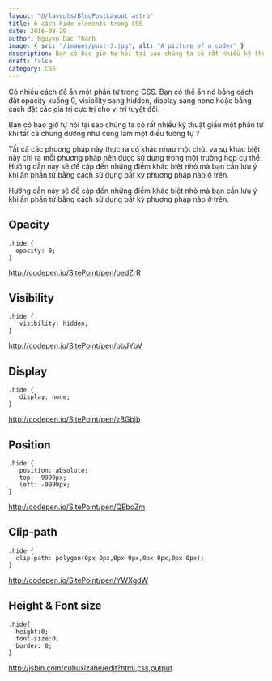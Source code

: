 ```yaml
---
layout: "@/layouts/BlogPostLayout.astro"
title: 6 cách hide elements trong CSS
date: 2016-08-29
author: Nguyen Dac Thanh
image: { src: "/images/post-3.jpg", alt: "A picture of a coder" }
description: Bạn có bao giờ tự hỏi tại sao chúng ta có rất nhiều kỹ thuật giấu một phần tử khi tất cả chúng dường như cùng làm một điều tương tự ?
draft: false
category: CSS
---
```


Có nhiều cách để ẩn một phần tử trong CSS. Bạn có thể ẩn nó bằng cách đặt opacity xuống 0, visibility sang hidden, display sang none hoặc bằng cách đặt các giá trị cực trị cho vị trí tuyệt đối.

Bạn có bao giờ tự hỏi tại sao chúng ta có rất nhiều kỹ thuật giấu một phần tử khi tất cả chúng dường như cùng làm một điều tương tự ?

Tất cả các phương pháp này thực ra có khác nhau một chút và sự khác biệt này chỉ ra mỗi phương pháp nên được sử dụng trong một trường hợp cụ thể. Hướng dẫn này sẽ đề cập đến những điểm khác biệt nhỏ mà bạn cần lưu ý khi ẩn phần tử bằng cách sử dụng bất kỳ phương pháp nào ở trên.

Hướng dẫn này sẽ đề cập đến những điểm khác biệt nhỏ mà bạn cần lưu ý khi ẩn phần tử bằng cách sử dụng bất kỳ phương pháp nào ở trên.

## Opacity

```
.hide {
  opacity: 0;
}
```

http://codepen.io/SitePoint/pen/bedZrR

## Visibility

```
.hide {
   visibility: hidden;
}
```

http://codepen.io/SitePoint/pen/pbJYpV

## Display

```
.hide {
   display: none;
}
```

http://codepen.io/SitePoint/pen/zBGbjb

## Position

```
.hide {
   position: absolute;
   top: -9999px;
   left: -9999px;
}
```

http://codepen.io/SitePoint/pen/QEboZm

## Clip-path

```
.hide {
  clip-path: polygon(0px 0px,0px 0px,0px 0px,0px 0px);
}
```

http://codepen.io/SitePoint/pen/YWXgdW

## Height & Font size

```
.hide{
  height:0;
  font-size:0;
  border: 0;
}
```

http://jsbin.com/cuhuxizahe/edit?html,css,output
